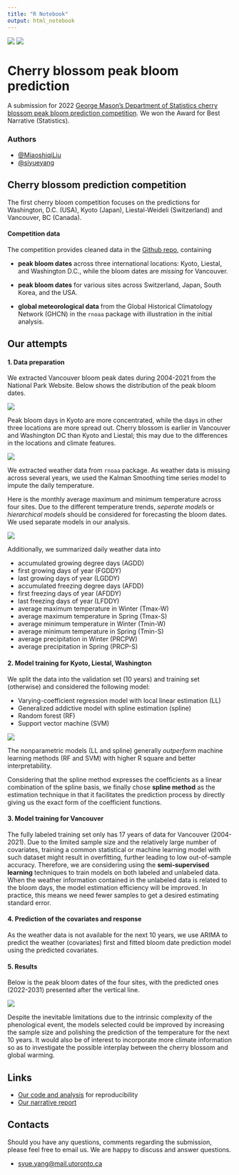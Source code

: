 ```yaml
---
title: "R Notebook"
output: html_notebook
---
```



![](https://badgen.net/badge/cherry-prediction/competition/pink) ![](https://badgen.net/badge/best-narrative/statistics/red) 

# Cherry blossom peak bloom prediction

A submission for 2022 [George Mason’s Department of Statistics cherry blossom peak bloom prediction competition](https://competition.statistics.gmu.edu/). We won the Award for Best Narrative (Statistics).


### Authors

- [@MiaoshiqiLiu](https://github.com/MiaoshiqiLiu)
- [@siyueyang](https://github.com/siyueyang)


## Cherry blossom prediction competition

The first cherry bloom competition focuses on the predictions for Washington, D.C. (USA), Kyoto (Japan), Liestal-Weideli (Switzerland) and Vancouver, BC (Canada).  

#### Competition data

The competition provides cleaned data in the [Github repo](https://github.com/GMU-CherryBlossomCompetition/peak-bloom-prediction), containing 

- **peak bloom dates** across three international locations: Kyoto, Liestal, and Washington D.C., while the bloom dates are _missing_ for Vancouver. 

- **peak bloom dates** for various sites across Switzerland, Japan, South Korea, and the USA. 

- **global meteorological data** from the Global Historical Climatology Network (GHCN) in the `rnoaa` package with illustration in the initial analysis. 

## Our attempts

#### 1. Data preparation

We extracted Vancouver bloom peak dates during 2004-2021 from the National Park Website. 
Below shows the distribution of the peak bloom dates.

![](img/bloom_peak_time.png)

Peak bloom days in Kyoto are more
concentrated, while the days in other three locations are more spread out. Cherry blossom
is earlier in Vancouver and Washington DC than Kyoto and Liestal; this may due to the
differences in the locations and climate features.

![](img/peak_bloom_days.png)

We extracted weather data from `rnoaa` package. As weather data is missing across several years, we used the Kalman Smoothing time series model to impute the daily temperature. 


Here is the monthly average maximum and minimum temperature across four sites. Due to the different temperature trends, _seperate models_ or _hierarchical models_ should be considered for forecasting the bloom dates. We used separate models in our analysis. 

![](img/seasonal_temp.png)


Additionally, we summarized daily weather data into 

- accumulated growing degree days (AGDD)
- first growing days of year (FGDDY)
- last growing days of year (LGDDY) 
- accumulated freezing degree days (AFDD)
- first freezing days of year (AFDDY)
- last freezing days of year (LFDDY)
- average maximum temperature in Winter (Tmax-W)
- average maximum temperature in Spring (Tmax-S)
- average minimum temperature in Winter (Tmin-W)
- average minimum temperature in Spring (Tmin-S)
- average precipitation in Winter (PRCPW)
- average precipitation in Spring (PRCP-S)

#### 2. Model training for Kyoto, Liestal, Washington

We split the data into the validation set (10 years) and training set (otherwise) and considered the following model:

- Varying-coefficient regression model with local linear estimation (LL)
- Generalized addictive model with spline estimation (spline)
- Random forest (RF)
- Support vector machine (SVM)

![](img/model_eval.png)

The nonparametric models (LL and spline) generally _outperform_ machine learning methods (RF and SVM) with higher R square and better interpretability. 

Considering that the spline method expresses the coefficients as a linear combination of the
spline basis, we finally chose **spline method** as the estimation technique in that it facilitates
the prediction process by directly giving us the exact form of the coefficient functions.

#### 3. Model training for Vancouver

The fully labeled training set only has 17 years of data for Vancouver (2004-2021). Due to the limited sample size and the relatively large number of covariates, training a common statistical or machine learning model with such
dataset might result in overfitting, further leading to low out-of-sample accuracy.  Therefore,
we are considering using the **semi-supervised learning** techniques to train models on both
labeled and unlabeled data. When the weather information contained in the unlabeled data
is related to the bloom days, the model estimation efficiency will be improved. In practice,
this means we need fewer samples to get a desired estimating standard error.

#### 4. Prediction of the covariates and response

As the weather data is not available for the next 10 years, we use ARIMA to predict the weather (covariates) first and fitted bloom date prediction model using the predicted covariates.

#### 5. Results

Below is the peak bloom dates of the four sites, with the predicted ones (2022-2031) presented after the vertical line.  

![](img/prediction.png)


Despite the inevitable limitations due to the intrinsic complexity of the phenological
event, the models selected could be improved by increasing the sample size and polishing
the prediction of the temperature for the next 10 years. It would also be of interest to
incorporate more climate information so as to investigate the possible interplay between the
cherry blossom and global warming.


## Links

- [Our code and analysis](https://github.com/siyueyang/peak-bloom-prediction/blob/main/final_analysis.Rmd) for reproducibility 
- [Our narrative report](https://github.com/siyueyang/peak-bloom-prediction/blob/main/Cherry_Blossom_Prediction.pdf)

## Contacts

Should you have any questions, comments regarding the submission, please feel free to email us.  We are happy to discuss and answer questions. 

- syue.yang@mail.utoronto.ca